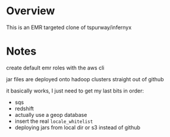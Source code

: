 Overview
===

This is an EMR targeted clone of tspurway/infernyx

Notes
===

create default emr roles with the aws cli

jar files are deployed onto hadoop clusters straight out of github

it basically works, I just need to get my last bits in order:

* sqs
* redshift
* actually use a geop database
* insert the real `locale_whitelist`
* deploying jars from local dir or s3 instead of github
